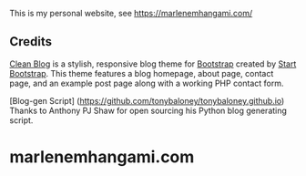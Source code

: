 This is my personal website,
see https://marlenemhangami.com/




## Credits

[Clean Blog](http://startbootstrap.com/template-overviews/clean-blog/) is a stylish, responsive blog theme for [Bootstrap](http://getbootstrap.com/) created by [Start Bootstrap](http://startbootstrap.com/). This theme features a blog homepage, about page, contact page, and an example post page along with a working PHP contact form.


[Blog-gen Script] (https://github.com/tonybaloney/tonybaloney.github.io) Thanks to Anthony PJ Shaw for open sourcing his Python blog generating script. 

# marlenemhangami.com
